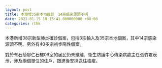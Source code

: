 ```yaml
---
layout: post
title: 本港增35宗本地確診　14宗感染源頭不明
date: 2021-01-15 18:15:41.000000000 +08:00
categories: rthk
---
```


本港新增38宗新型肺炎確診個案，包括3宗輸入及35宗本地個案，其中14宗感染源頭不明。另外有40多宗初步陽性個案。

對於有石蔭邨仁石樓09室的居民仍未撤離，衞生防護中心傳染病處主任張竹君表示，涉及兩個單位的住戶，跟進後安排送往檢疫。
